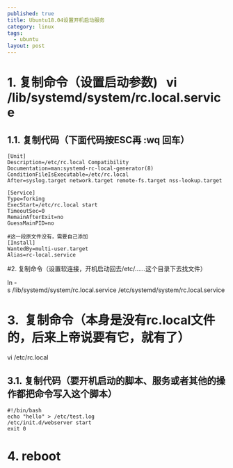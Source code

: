 ```yaml
---
published: true
title: Ubuntu18.04设置开机启动服务
category: linux
tags: 
  - ubuntu
layout: post
---
```



# 1. 复制命令（设置启动参数)   vi /lib/systemd/system/rc.local.service 
## 1.1. 复制代码（下面代码按ESC再 :wq 回车）

```
[Unit]
Description=/etc/rc.local Compatibility
Documentation=man:systemd-rc-local-generator(8)
ConditionFileIsExecutable=/etc/rc.local
After=syslog.target network.target remote-fs.target nss-lookup.target
 
[Service]
Type=forking
ExecStart=/etc/rc.local start
TimeoutSec=0
RemainAfterExit=no
GuessMainPID=no
 
#这一段原文件没有，需要自己添加
[Install]
WantedBy=multi-user.target
Alias=rc-local.service
```
 
#2. 复制命令（设置软连接，开机启动回去/etc/……这个目录下去找文件）

ln -s /lib/systemd/system/rc.local.service /etc/systemd/system/rc.local.service

# 3.  复制命令（本身是没有rc.local文件的，后来上帝说要有它，就有了）
vi /etc/rc.local
## 3.1. 复制代码（要开机启动的脚本、服务或者其他的操作都把命令写入这个脚本）

```
#!/bin/bash
echo "hello" > /etc/test.log
/etc/init.d/webserver start
exit 0
```

# 4. reboot

